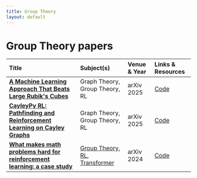 ```yaml
---
title: Group Theory
layout: default
---
```


# Group Theory papers

| Title | Subject(s) | Venue & Year | Links & Resources |
| :--- | :--- | :--- | :--- |
| **[A Machine Learning Approach That Beats Large Rubik's Cubes](https://arxiv.org/abs/2502.13266)** | Graph Theory, Group Theory, RL | arXiv 2025 | [Code](https://github.com/cayleypy/cayleypy) |
| **[CayleyPy RL: Pathfinding and Reinforcement Learning on Cayley Graphs](https://arxiv.org/abs/2502.18663)** | Graph Theory, Group Theory, RL | arXiv 2025 | [Code](https://github.com/cayleypy/cayleypy) |
| **[What makes math problems hard for reinforcement learning: a case study](https://arxiv.org/abs/2408.15332)** | [Group Theory](group-theory.md), [RL](rl.md), [Transformer](transformer.md) | arXiv 2024 | [Code](https://github.com/shehper/AC-Solver) |